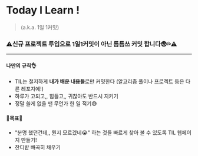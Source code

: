 # Today I Learn !
> (a.k.a. 1일 1커밋)

### **:warning:신규 프로젝트 투입으로 1일1커밋이 아닌 틈틈쓰 커밋 합니다:fearful::sweat_drops::warning:**


***


#### 나만의 규칙:ok_hand:
* TIL는 철저하게 **내가 배운 내용들**로만 커밋한다
 (알고리즘 풀이나 프로젝트 등은 다른 레포지에!)
* 하루가 고되고,, 힘들고,, 귀찮아도 반드시 지키기
* 정말 쓸게 없을 땐 무언가 한 일 적기:sweat_smile:



#### :gem:목표:gem:
* "분명 했던건데,, 뭔지 모르겠네:sob:" 하는 것들 빠르게 찾아 볼 수 있도록 TIL 웹페이지 만들기!
* 잔디밭 빼곡히 채우기
